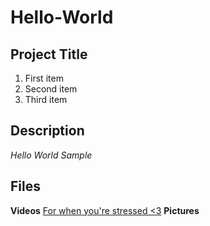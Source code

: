 # Hello-World
## Project Title
1. First item
2. Second item
3. Third item
## Description
*Hello World Sample*
## Files
**Videos**
[For when you're stressed <3](https://youtu.be/tpiyEe_CqB4)
**Pictures**
